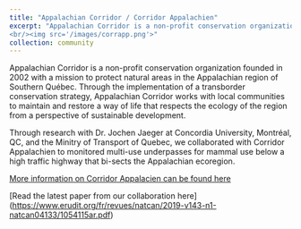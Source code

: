 ```yaml
---
title: "Appalachian Corridor / Corridor Appalachien"
excerpt: "Appalachian Corridor is a non-profit conservation organization founded in 2002 with a mission to protect natural areas in the Appalachian region of Southern Québec.
<br/><img src='/images/corrapp.png'>"
collection: community
---
```

Appalachian Corridor is a non-profit conservation organization founded in 2002 with a mission to protect natural areas in the Appalachian region of Southern Québec.
Through the implementation of a transborder conservation strategy, Appalachian Corridor works with local communities to maintain and restore a way of life that respects the ecology of the region from a perspective of sustainable development.

Through research with Dr. Jochen Jaeger at Concordia University, Montréal, QC, and the Minitry of Transport of Quebec, we collaborated with Corridor Appalachien to monitored multi-use underpasses for mammal use below
a high traffic highway that bi-sects the Appalachian ecoregion. 

[More information on Corridor Appalacien can be found here](https://www.corridorappalachien.ca/en/our-organization)

[Read the latest paper from our collaboration here] (https://www.erudit.org/fr/revues/natcan/2019-v143-n1-natcan04133/1054115ar.pdf)
